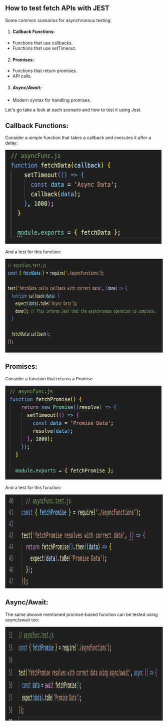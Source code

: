 ## How to test fetch APIs with JEST 


Some common scenarios for asynchronous testing:

1. #### Callback Functions:
  - Functions that use callbacks.
  - Functions that use setTimeout.
    
2. #### Promises:
  - Functions that return promises.
  - API calls.
3. ##### Async/Await:
  - Modern syntax for handling promises.


Let's go take a look at each scenario and how to test it using Jest. 

## Callback Functions:

Consider a simple function that takes a callback and executes it after a delay:

<img src="https://raw.githubusercontent.com/abroroo/til/main/JEST/images/1.png" width="500" height="300" />

And a test for this function:

<img src="https://raw.githubusercontent.com/abroroo/til/main/JEST/images/1.2.png" width="700" height="300" />

## Promises:

Consider a function that returns a Promise

<img src="https://raw.githubusercontent.com/abroroo/til/main/JEST/images/2.png" width="500" height="300" />

And a test for this function:

<img src="https://raw.githubusercontent.com/abroroo/til/main/JEST/images/2.1.png" width="700" height="300" />

## Async/Await:

The same aboove mentioned promise-based function can be tested using async/await too: 

<img src="https://raw.githubusercontent.com/abroroo/til/main/JEST/images/2.2.png" width="900" height="300" />
